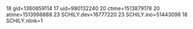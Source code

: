 18 gid=1360859114
17 uid=980132240
20 ctime=1513879178
20 atime=1513998888
23 SCHILY.dev=16777220
23 SCHILY.ino=51443098
18 SCHILY.nlink=1
